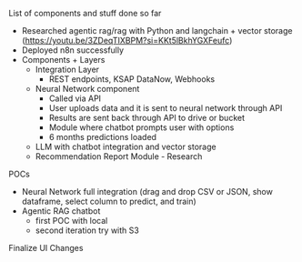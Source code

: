List of components and stuff done so far
- Researched agentic rag/rag with Python and langchain + vector storage (https://youtu.be/3ZDeqTIXBPM?si=KKt5lBkhYGXFeufc)
- Deployed n8n successfully
- Components + Layers
	- Integration Layer
		- REST endpoints, KSAP DataNow, Webhooks
	- Neural Network component
		- Called via API
		- User uploads data and it is sent to neural network through API
		- Results are sent back through API to drive or bucket
		- Module where chatbot prompts user with options
		- 6 months predictions loaded
	- LLM with chatbot integration and vector storage
	- Recommendation Report Module - Research 

POCs
- Neural Network full integration (drag and drop CSV or JSON, show dataframe, select column to predict, and train)
- Agentic RAG chatbot
	- first POC with local
	- second iteration try with S3


Finalize UI Changes
